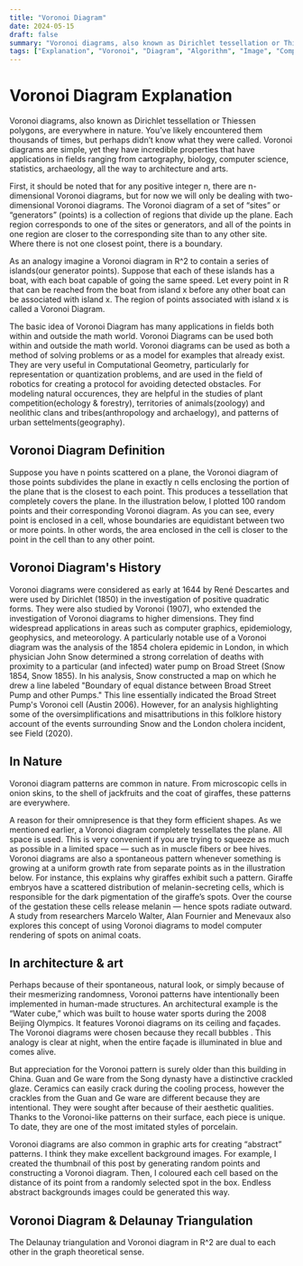 ```yaml
---
title: "Voronoi Diagram"
date: 2024-05-15
draft: false
summary: "Voronoi diagrams, also known as Dirichlet tessellation or Thiessen polygons, are everywhere in nature. You’ve likely encountered them thousands of times, but perhaps didn’t know what they were called."
tags: ["Explanation", "Voronoi", "Diagram", "Algorithm", "Image", "Computational Geometry"]
---
```


# Voronoi Diagram Explanation

Voronoi diagrams, also known as Dirichlet tessellation or Thiessen polygons, are everywhere in nature. You’ve likely encountered them thousands of times, but perhaps didn’t know what they were called. Voronoi diagrams are simple, yet they have incredible properties that have applications in fields ranging from cartography, biology, computer science, statistics, archaeology, all the way to architecture and arts.

First, it should be noted that for any positive integer n, there are n-dimensional Voronoi diagrams, but for now we will only be dealing with two-dimensional Voronoi diagrams. The Voronoi diagram of a set of “sites” or “generators” (points) is a collection of regions that divide up the plane. Each region corresponds to one of the sites or generators, and all of the points in one region are closer to the corresponding site than to any other site. Where there is not one closest point, there is a boundary.

As an analogy imagine a Voronoi diagram in R^2 to contain a series of islands(our generator points). Suppose that each of these islands has a boat, with each boat capable of going the same speed. Let every point in R that can be reached from the boat from island x before any other boat can be associated with island x. The region of points associated with island x is called a Voronoi Diagram.

The basic idea of Voronoi Diagram has many applications in fields both within and outside the math world. Voronoi Diagrams can be used both within and outside the math world. Voronoi diagrams can be used as both a method of solving problems or as a model for examples that already exist. They are very useful in Computational Geometry, particularly for representation or quantization problems, and are used in the field of robotics for creating a protocol for avoiding detected obstacles. For modeling natural occurences, they are helpful in the studies of plant competition(echology & forestry), territories of animals(zoology) and neolithic clans and tribes(anthropology and archaelogy), and patterns of urban settelments(geography).

## Voronoi Diagram Definition

Suppose you have n points scattered on a plane, the Voronoi diagram of those points subdivides the plane in exactly n cells enclosing the portion of the plane that is the closest to each point. This produces a tessellation that completely covers the plane. In the illustration below, I plotted 100 random points and their corresponding Voronoi diagram. As you can see, every point is enclosed in a cell, whose boundaries are equidistant between two or more points. In other words, the area enclosed in the cell is closer to the point in the cell than to any other point.

## Voronoi Diagram's History

Voronoi diagrams were considered as early at 1644 by René Descartes and were used by Dirichlet (1850) in the investigation of positive quadratic forms. They were also studied by Voronoi (1907), who extended the investigation of Voronoi diagrams to higher dimensions. They find widespread applications in areas such as computer graphics, epidemiology, geophysics, and meteorology. A particularly notable use of a Voronoi diagram was the analysis of the 1854 cholera epidemic in London, in which physician John Snow determined a strong correlation of deaths with proximity to a particular (and infected) water pump on Broad Street (Snow 1854, Snow 1855). In his analysis, Snow constructed a map on which he drew a line labeled "Boundary of equal distance between Broad Street Pump and other Pumps." This line essentially indicated the Broad Street Pump's Voronoi cell (Austin 2006). However, for an analysis highlighting some of the oversimplifications and misattributions in this folklore history account of the events surrounding Snow and the London cholera incident, see Field (2020).

## In Nature

Voronoi diagram patterns are common in nature. From microscopic cells in onion skins, to the shell of jackfruits and the coat of giraffes, these patterns are everywhere.

A reason for their omnipresence is that they form efficient shapes. As we mentioned earlier, a Voronoi diagram completely tessellates the plane. All space is used. This is very convenient if you are trying to squeeze as much as possible in a limited space — such as in muscle fibers or bee hives. Voronoi diagrams are also a spontaneous pattern whenever something is growing at a uniform growth rate from separate points as in the illustration below. For instance, this explains why giraffes exhibit such a pattern. Giraffe embryos have a scattered distribution of melanin-secreting cells, which is responsible for the dark pigmentation of the giraffe’s spots. Over the course of the gestation these cells release melanin — hence spots radiate outward. A study from researchers Marcelo Walter, Alan Fournier and Menevaux also explores this concept of using Voronoi diagrams to model computer rendering of spots on animal coats.

## In architecture & art

Perhaps because of their spontaneous, natural look, or simply because of their mesmerizing randomness, Voronoi patterns have intentionally been implemented in human-made structures. An architectural example is the “Water cube,” which was built to house water sports during the 2008 Beijing Olympics. It features Voronoi diagrams on its ceiling and façades. The Voronoi diagrams were chosen because they recall bubbles . This analogy is clear at night, when the entire façade is illuminated in blue and comes alive.

But appreciation for the Voronoi pattern is surely older than this building in China. Guan and Ge ware from the Song dynasty have a distinctive crackled glaze. Ceramics can easily crack during the cooling process, however the crackles from the Guan and Ge ware are different because they are intentional. They were sought after because of their aesthetic qualities. Thanks to the Voronoi-like patterns on their surface, each piece is unique. To date, they are one of the most imitated styles of porcelain.

Voronoi diagrams are also common in graphic arts for creating “abstract” patterns. I think they make excellent background images. For example, I created the thumbnail of this post by generating random points and constructing a Voronoi diagram. Then, I coloured each cell based on the distance of its point from a randomly selected spot in the box. Endless abstract backgrounds images could be generated this way.

## Voronoi Diagram & Delaunay Triangulation

The Delaunay triangulation and Voronoi diagram in R^2 are dual to each other in the graph theoretical sense.
